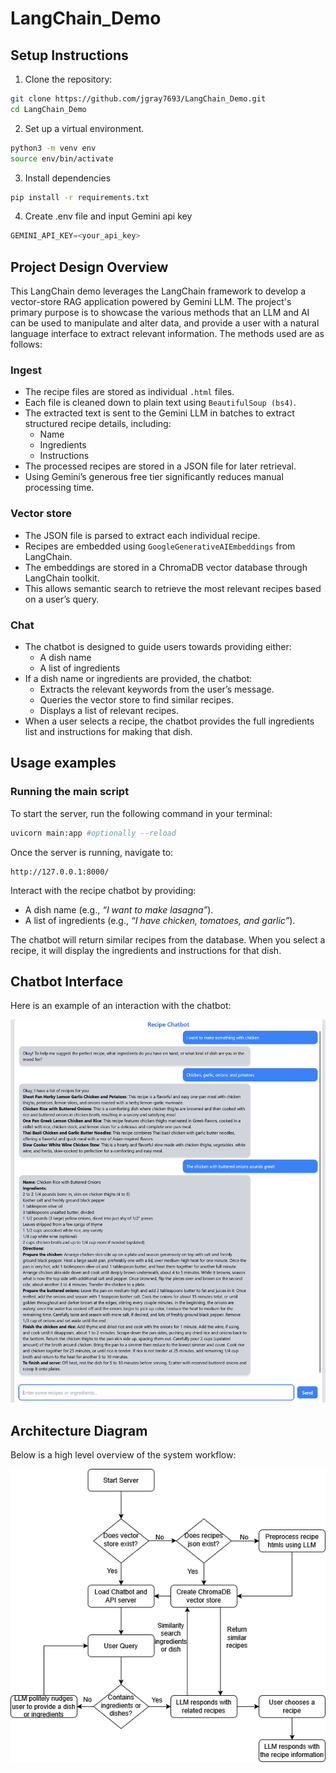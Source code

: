 # LangChain_Demo
## Setup Instructions
1. Clone the repository:
```bash
git clone https://github.com/jgray7693/LangChain_Demo.git
cd LangChain_Demo
```
2. Set up a virtual environment.
```bash
python3 -m venv env
source env/bin/activate
```
3. Install dependencies
```bash
pip install -r requirements.txt
```
4. Create .env file and input Gemini api key
```python
GEMINI_API_KEY=<your_api_key>
```

## Project Design Overview
This LangChain demo leverages the LangChain framework to develop a vector-store RAG application powered by Gemini LLM. The project's primary purpose is to showcase the various methods that an LLM and AI can be used to manipulate and alter data, and provide a user with a natural language interface to extract relevant information. The methods used are as follows:
### Ingest
* The recipe files are stored as individual `.html` files.
* Each file is cleaned down to plain text using `BeautifulSoup (bs4)`. 
* The extracted text is sent to the Gemini LLM in batches to extract structured recipe details, including:
  * Name
  * Ingredients
  * Instructions
* The processed recipes are stored in a JSON file for later retrieval.
* Using Gemini’s generous free tier significantly reduces manual processing time.
### Vector store
* The JSON file is parsed to extract each individual recipe.
* Recipes are embedded using `GoogleGenerativeAIEmbeddings` from LangChain.
* The embeddings are stored in a ChromaDB vector database through LangChain toolkit.
* This allows semantic search to retrieve the most relevant recipes based on a user’s query.
### Chat
* The chatbot is designed to guide users towards providing either:
  * A dish name
  * A list of ingredients
* If a dish name or ingredients are provided, the chatbot:
  * Extracts the relevant keywords from the user’s message.
  * Queries the vector store to find similar recipes.
  * Displays a list of relevant recipes.
* When a user selects a recipe, the chatbot provides the full ingredients list and instructions for making that dish.

## Usage examples
### Running the main script
To start the server, run the following command in your terminal:
```bash
uvicorn main:app #optionally --reload
```
Once the server is running, navigate to:
```
http://127.0.0.1:8000/
```
Interact with the recipe chatbot by providing:
* A dish name (e.g., *“I want to make lasagna”*).
* A list of ingredients (e.g., *“I have chicken, tomatoes, and garlic”*).

The chatbot will return similar recipes from the database. When you select a recipe, it will display the ingredients and instructions for that dish.

## Chatbot Interface
Here is an example of an interaction with the chatbot:

![Recipe Chatbot Interaction](screenshots/screenshot.png)

## Architecture Diagram
Below is a high level overview of the system workflow:

![Architecture Diagram](screenshots/architecture.png)